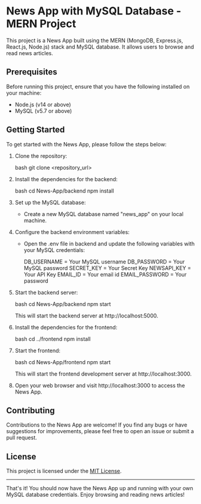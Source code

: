 # News App with MySQL Database - MERN Project

This project is a News App built using the MERN (MongoDB, Express.js, React.js, Node.js) stack and MySQL database. It allows users to browse and read news articles.

## Prerequisites

Before running this project, ensure that you have the following installed on your machine:

- Node.js (v14 or above)
- MySQL (v5.7 or above)

## Getting Started

To get started with the News App, please follow the steps below:

1. Clone the repository:

   bash
   git clone <repository_url>
   

2. Install the dependencies for the backend:

   bash
   cd News-App/backend
   npm install
   

3. Set up the MySQL database:

   - Create a new MySQL database named "news_app" on your local machine.

4. Configure the backend environment variables:

   - Open the .env file in backend and update the following variables with your MySQL credentials:

     DB_USERNAME = Your MySQL username
     DB_PASSWORD = Your MySQL password
     SECRET_KEY = Your Secret Key
     NEWSAPI_KEY = Your API Key
     EMAIL_ID = Your email id
     EMAIL_PASSWORD = Your password


5. Start the backend server:

   bash
   cd News-App/backend
   npm start
   

   This will start the backend server at http://localhost:5000.

6. Install the dependencies for the frontend:

   bash
   cd ../frontend
   npm install
   

8. Start the frontend:

   bash
   cd News-App/frontend
   npm start
   

   This will start the frontend development server at http://localhost:3000.

9. Open your web browser and visit http://localhost:3000 to access the News App.

## Contributing

Contributions to the News App are welcome! If you find any bugs or have suggestions for improvements, please feel free to open an issue or submit a pull request.

## License

This project is licensed under the [MIT License](LICENSE).

---

That's it! You should now have the News App up and running with your own MySQL database credentials. Enjoy browsing and reading news articles!